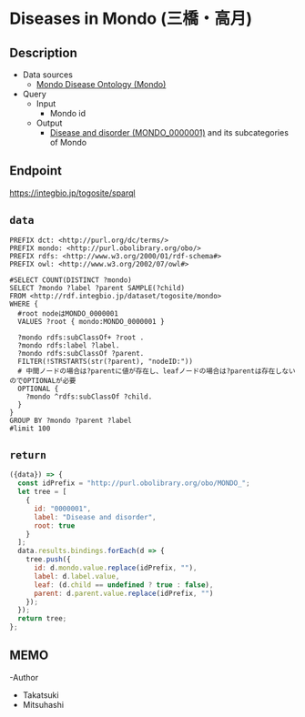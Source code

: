# Diseases in Mondo (三橋・高月) 

## Description

- Data sources
    -  [Mondo Disease Ontology (Mondo) ](https://mondo.monarchinitiative.org/) 
- Query
    - Input
        - Mondo id
    - Output
        -  [Disease and disorder (MONDO_0000001)](https://monarchinitiative.org/disease/MONDO:0000001) and its subcategories of Mondo

## Endpoint

https://integbio.jp/togosite/sparql

## `data`
```sparql
PREFIX dct: <http://purl.org/dc/terms/>
PREFIX mondo: <http://purl.obolibrary.org/obo/>
PREFIX rdfs: <http://www.w3.org/2000/01/rdf-schema#>
PREFIX owl: <http://www.w3.org/2002/07/owl#>

#SELECT COUNT(DISTINCT ?mondo) 
SELECT ?mondo ?label ?parent SAMPLE(?child)
FROM <http://rdf.integbio.jp/dataset/togosite/mondo>
WHERE {
  #root nodeはMONDO_0000001
  VALUES ?root { mondo:MONDO_0000001 }
  
  ?mondo rdfs:subClassOf+ ?root .
  ?mondo rdfs:label ?label.
  ?mondo rdfs:subClassOf ?parent.
  FILTER(!STRSTARTS(str(?parent), "nodeID:"))
  # 中間ノードの場合は?parentに値が存在し、leafノードの場合は?parentは存在しないのでOPTIONALが必要
  OPTIONAL {
    ?mondo ^rdfs:subClassOf ?child.
  }
}
GROUP BY ?mondo ?parent ?label 
#limit 100
```
## `return`

```javascript
({data}) => {
  const idPrefix = "http://purl.obolibrary.org/obo/MONDO_";
  let tree = [
    {
      id: "0000001",
      label: "Disease and disorder",
      root: true
    }
  ];
  data.results.bindings.forEach(d => {
    tree.push({
      id: d.mondo.value.replace(idPrefix, ""),
      label: d.label.value,
      leaf: (d.child == undefined ? true : false),
      parent: d.parent.value.replace(idPrefix, "")
    });
  });
  return tree;
};
```

## MEMO
-Author
 - Takatsuki
 - Mitsuhashi